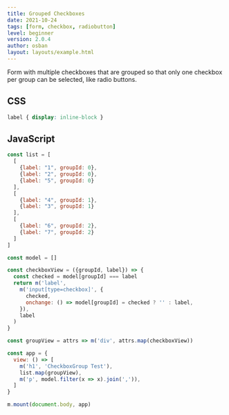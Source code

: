 ```yaml
---
title: Grouped Checkboxes
date: 2021-10-24
tags: [form, checkbox, radiobutton]
level: beginner
version: 2.0.4
author: osban
layout: layouts/example.html
---
```


Form with multiple checkboxes that are grouped so that only one checkbox per group can be selected, like radio buttons.

## CSS

~~~css
label { display: inline-block }
~~~

## JavaScript

~~~js
const list = [
  [
    {label: "1", groupId: 0},
    {label: "2", groupId: 0},
    {label: "5", groupId: 0}
  ],
  [
    {label: "4", groupId: 1},
    {label: "3", groupId: 1}
  ],
  [
    {label: "6", groupId: 2},
    {label: "7", groupId: 2}
  ]
]

const model = []

const checkboxView = ({groupId, label}) => {
  const checked = model[groupId] === label
  return m('label',
    m('input[type=checkbox]', {
      checked,
      onchange: () => model[groupId] = checked ? '' : label,
    }),
    label
  )
}

const groupView = attrs => m('div', attrs.map(checkboxView))

const app = {
  view: () => [
    m('h1', 'CheckboxGroup Test'),
    list.map(groupView),
    m('p', model.filter(x => x).join(',')),
  ]
}

m.mount(document.body, app)
~~~
